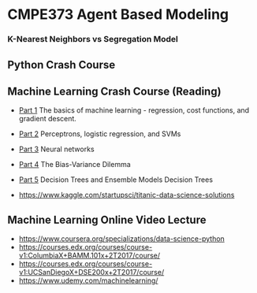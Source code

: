 # CMPE373 Agent Based Modeling
### K-Nearest Neighbors vs Segregation Model


## Python Crash Course 

## Machine Learning Crash Course (Reading)

 - [Part 1](https://ml.berkeley.edu/blog/2016/11/06/tutorial-1/) The basics of machine learning - regression, cost functions, and gradient descent.
 - [Part 2](https://ml.berkeley.edu/blog/2016/12/24/tutorial-2/) Perceptrons, logistic regression, and SVMs
 - [Part 3](https://ml.berkeley.edu/blog/2017/02/04/tutorial-3/) Neural networks
 - [Part 4](https://ml.berkeley.edu/blog/2017/07/13/tutorial-4/) The Bias-Variance Dilemma 
 - [Part 5](https://ml.berkeley.edu/blog/2017/12/26/tutorial-5/) Decision Trees and Ensemble Models Decision Trees
 
 - https://www.kaggle.com/startupsci/titanic-data-science-solutions 
 
## Machine Learning Online Video Lecture
 - https://www.coursera.org/specializations/data-science-python
 - https://courses.edx.org/courses/course-v1:ColumbiaX+BAMM.101x+2T2017/course/
 - https://courses.edx.org/courses/course-v1:UCSanDiegoX+DSE200x+2T2017/course/
 - https://www.udemy.com/machinelearning/


